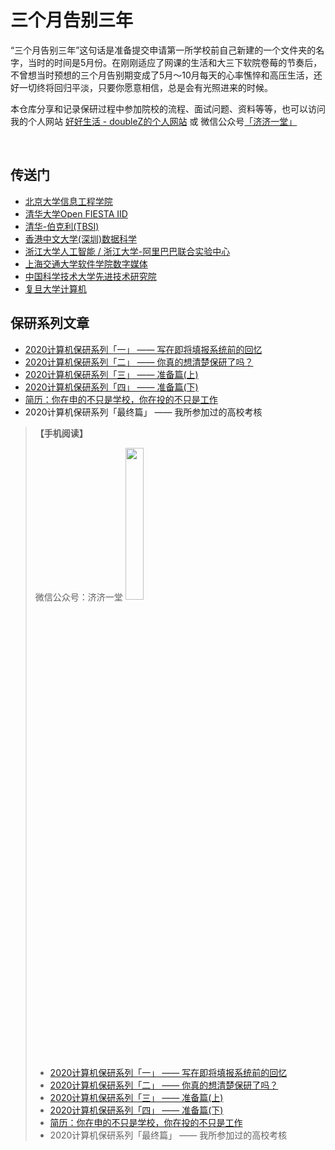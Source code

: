 # 三个月告别三年

“三个月告别三年”这句话是准备提交申请第一所学校前自己新建的一个文件夹的名字，当时的时间是5月份。在刚刚适应了网课的生活和大三下软院卷莓的节奏后，不曾想当时预想的三个月告别期变成了5月～10月每天的心率憔悴和高压生活，还好一切终将回归平淡，只要你愿意相信，总是会有光照进来的时候。

本仓库分享和记录保研过程中参加院校的流程、面试问题、资料等等，也可以访问我的个人网站 [好好生活 - doubleZ的个人网站](https://www.doublez.site) 或 微信公众号[「济济一堂」](https://doublez-site-bed.oss-cn-shanghai.aliyuncs.com/img/20201220175534.png)

<br />

## 传送门

- [北京大学信息工程学院](https://github.com/doubleZ0108/3Months-Farewell-3Years/tree/master/Farewell-PKUSZ)
- [清华大学Open FIESTA IID](https://github.com/doubleZ0108/3Months-Farewell-3Years/tree/master/Farewell-TsinghuaOpenFiesta)
- [清华-伯克利(TBSI)](https://github.com/doubleZ0108/3Months-Farewell-3Years/tree/master/Farewell-TBSI)
- [香港中文大学(深圳)数据科学](https://github.com/doubleZ0108/3Months-Farewell-3Years/tree/master/Farewell-CUHK(SFI))
- [浙江大学人工智能 / 浙江大学-阿里巴巴联合实验中心](https://github.com/doubleZ0108/3Months-Farewell-3Years/tree/master/Farewell-ZJU)
- [上海交通大学软件学院数字媒体](https://github.com/doubleZ0108/3Months-Farewell-3Years/tree/master/Farewell-SHJT)
- [中国科学技术大学先进技术研究院](https://github.com/doubleZ0108/3Months-Farewell-3Years/tree/master/Farewell-USTC)
- [复旦大学计算机](https://github.com/doubleZ0108/3Months-Farewell-3Years/tree/master/Farewell-FuDan)



## 保研系列文章

- [2020计算机保研系列「一」 —— 写在即将填报系统前的回忆](https://www.doublez.site/blogs/3-months-farewell-3-years-1/)
- [2020计算机保研系列「二」 —— 你真的想清楚保研了吗？](https://www.doublez.site/blogs/3-months-farewell-3-years-2/)
- [2020计算机保研系列「三」 —— 准备篇(上)](https://www.doublez.site/blogs/3-months-farewell-3-years-3/)
- [2020计算机保研系列「四」 —— 准备篇(下)](https://www.doublez.site/blogs/3-months-farewell-3-years-4/)
- [简历：你在申的不只是学校，你在投的不只是工作](https://www.doublez.site/blogs/more-than-curriculum-vitae/)
- 2020计算机保研系列「最终篇」 —— 我所参加过的高校考核

> **【手机阅读】**
>
> 微信公众号：济济一堂     <img src="https://doublez-site-bed.oss-cn-shanghai.aliyuncs.com/img/20201220175534.png" width="25%;" />
>
> - [2020计算机保研系列「一」 —— 写在即将填报系统前的回忆](https://mp.weixin.qq.com/s/TvebmrILTW7kLX39iHg8Ww)
> - [2020计算机保研系列「二」 —— 你真的想清楚保研了吗？](https://mp.weixin.qq.com/s/AdSow5IqHKNrd0GHsqK49Q)
> - [2020计算机保研系列「三」 —— 准备篇(上)](https://mp.weixin.qq.com/s/pnmZeEoV74Um7x-00zbq4A)
> - [2020计算机保研系列「四」 —— 准备篇(下)](https://mp.weixin.qq.com/s/SzdsyGbrZ9uR1V6jLPNPEA)
> - [简历：你在申的不只是学校，你在投的不只是工作](https://mp.weixin.qq.com/s/sTahgF7g4gXUDJ3mApyhgg)
> - 2020计算机保研系列「最终篇」 —— 我所参加过的高校考核

